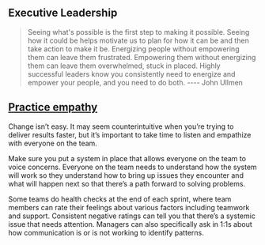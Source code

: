 ## Executive Leadership

> Seeing what's possible is the first step to making it possible. Seeing how it could be helps motivate us to plan for how it can be and then take action to make it be.
> Energizing people without empowering them can leave them frustrated. Empowering them without energizing them can leave them overwhelmed, stuck in placed. Highly successful leaders know you consistently need to energize and empower your people, and you need to do both. ---- John Ullmen

## [Practice empathy](https://www.liquibase.com/resources/guides/database-devops)
Change isn’t easy. It may seem counterintuitive when you’re trying to deliver results faster, but it’s important to take time to listen and empathize with everyone on the team.

Make sure you put a system in place that allows everyone on the team to voice concerns. Everyone on the team needs to understand how the system will work so they understand how to bring up issues they encounter and what will happen next so that there’s a path forward to solving problems.

Some teams do health checks at the end of each sprint, where team members can rate their feelings about various factors including teamwork and support. Consistent negative ratings can tell you that there’s a systemic issue that needs attention. Managers can also specifically ask in 1:1s about how communication is or is not working to identify patterns.

